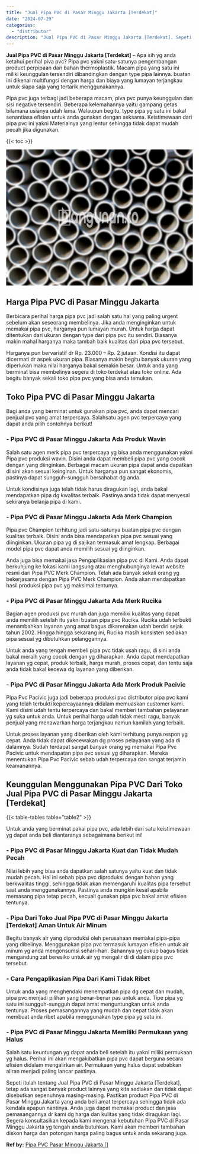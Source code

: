 ```yaml
---
title: "Jual Pipa PVC di Pasar Minggu Jakarta [Terdekat]"
date: "2024-07-29"
categories: 
  - "distributor"
description: "Jual Pipa PVC di Pasar Minggu Jakarta [Terdekat]. Sepeti itulah tentang Jual Pipa PVC di Pasar Minggu Jakarta [Terdekat], tetap ada sangat banyak product l..."
---
```


**Jual Pipa PVC di Pasar Minggu Jakarta \[Terdekat\]** – Apa sih yg anda ketahui perihal piva pvc? Pipa pvc yakni satu-satunya pengembangan product perpipaan dari bahan thermoplastik. Macam pipa yang satu ini miliki keunggulan tersendiri dibandingkan dengan type pipa lainnya. buatan ini dikenal multifungsi dengan harga dan biaya yang lumayan terjangkau untuk siapa saja yang tertarik menggunakannya.

Pipa pvc juga terbagi jadi beberapa macam, piva pvc punya keunggulan dan sisi negative tersendiri. Beberapa kelemahannya yaitu gampang getas bilamana usianya udah lama. Walaupun begitu, type pipa yg satu ini bakal senantiasa efisien untuk anda gunakan dengan seksama. Keistimewaan dari pipa pvc ini yakni Materialnya yang lentur sehingga tidak dapat mudah pecah jika digunakan.

{{< toc >}}

![Jual Pipa PVC di Pasar Minggu Jakarta [Terdekat]](/images/jaul-pipa-pvc-50.png)

## Harga Pipa PVC di Pasar Minggu Jakarta

Berbicara perihal harga pipa pvc jadi salah satu hal yang paling urgent sebelum akan seseorang membelinya. Jika anda menginginkan untuk memakai pipa pvc, harganya pun lumayan murah. Untuk harga dapat ditentukan dari ukuran dengan type dari pipa pvc itu sendiri. Biasanya makin mahal harganya maka tambah baik kualitas dari pipa pvc tersebut.

Harganya pun bervariatif dr Rp. 23.000 – Rp. 2 jutaan. Kondisi itu dapat dicermati dr aspek ukuran pipa. Biasanya makin begitu banyak ukuran yang diperlukan maka nilai harganya bakal semakin besar. Untuk anda yang berminat bisa membelinya segera di toko terdekat atau toko online. Ada begitu banyak sekali toko pipa pvc yang bisa anda temukan.

## Toko Pipa PVC di Pasar Minggu Jakarta

Bagi anda yang berminat untuk gunakan pipa pvc, anda dapat mencari penjual pvc yang amat terpercaya. Salahsatu agen pvc terpercaya yang dapat anda pilih contohnya berikut!

### \- Pipa PVC di Pasar Minggu Jakarta Ada Produk Wavin

Salah satu agen merk pipa pvc terpercaya yg bisa anda menggunakan yakni Pipa pvc produksi wavin. Disini anda dapat membeli pipa pvc yang cocok dengan yang diinginkan. Berbagai macam ukuran pipa dapat anda dapatkan di sini akan sesuai keinginan. Untuk harganya pun sangat ekonomis, pastinya dapat sungguh-sungguh bersahabat dg anda.

Untuk kondisinya juga telah tidak harus diragukan lagi, anda bakal mendapatkan pipa dg kwalitas terbaik. Pastinya anda tidak dapat menyesal sekiranya belanja pipa di kami.

### \- Pipa PVC di Pasar Minggu Jakarta Ada Merk Champion

Pipa pvc Champion terhitung jadi satu-satunya buatan pipa pvc dengan kualitas terbaik. Disini anda bisa mendapatkan pipa pvc sesuai yang diinginkan. Ukuran pipa yg di sajikan termasuk amat lengkap. Berbagai model pipa pvc dapat anda memilih sesuai yg diinginkan.

Anda juga bisa memakai jasa Pengaplikasian pipa pvc di Kami. Anda dapat berkunjung ke lokasi kami langsung atau menghubunginya lewat website resmi dari Pipa PVC Merk Champion. Telah ada banyak sekali orang yg bekerjasama dengan Pipa PVC Merk Champion. Anda akan mendapatkan hasil produksi pipa pvc yg maksimal tentunya.

### \- Pipa PVC di Pasar Minggu Jakarta Ada Merk Rucika

Bagian agen produksi pvc murah dan juga memiliki kualitas yang dapat anda memilih setelah itu yakni buatan pipa pvc Rucika. Rucika udah terbukti menambahkan layanan yang amat bagus dikarenakan udah berdiri sejak tahun 2002. Hingga hingga sekarang ini, Rucika masih konsisten sediakan pipa sesuai yg dibutuhkan pelanggannya.

Untuk anda yang tengah membeli pipa pvc tidak usah ragu, di sini anda bakal meraih yang cocok dengan yg diharapkan. Anda dapat mendapatkan layanan yg cepat, produk terbaik, harga murah, proses cepat, dan tentu saja anda tidak bakal kecewa dg layanan yang diberikan.

### \- Pipa PVC di Pasar Minggu Jakarta Ada Merk Produk Pacivic

Pipa Pvc Pacivic juga jadi beberapa produksi pvc distributor pipa pvc kami yang telah terbukti kepercayaannya didalam memuaskan customer kami. Kami disini udah tentu terpercaya dan bakal memberi tambahan pelayanan yg suka untuk anda. Untuk perihal harga udah tidak mesti ragu, banyak penjual yang menawarkan harga terjangkau namun kamilah yang terbaik.

Untuk proses layanan yang diberikan oleh kami terhitung punya respon yg cepat. Anda tidak dapat dikecewakan dg proses pelayanan yang ada di dalamnya. Sudah terdapat sangat banyak orang yg memakai Pipa Pvc Pacivic untuk mendapatan pipa pvc sesuai yg diharapkan. Mereka menentukan Pipa Pvc Pacivic sebab udah terpercaya dan sangat terjamin keamanannya.

## Keunggulan Menggunakan Pipa PVC Dari Toko Jual Pipa PVC di Pasar Minggu Jakarta \[Terdekat\]

{{< table-tables table="table2" >}}

Untuk anda yang berminat pakai pipa pvc, ada lebih dari satu keistimewaan yg dapat anda beli diantaranya sebagaimana berikut ini!

### \- Pipa PVC di Pasar Minggu Jakarta Kuat dan Tidak Mudah Pecah

Nilai lebih yang bisa anda dapatkan salah satunya yaitu kuat dan tidak mudah pecah. Hal ini sebab pipa pvc diproduksi dengan bahan yang berkwalitas tinggi, sehingga tidak akan memengaruhi kualitas pipa tersebut saat anda menggunakannya. Pastinya anda mungkin kesal apabila memasang pipa tetap pecah, kecuali gunakan pipa pvc bakal amat efisien tentunya.

### \- Pipa Dari Toko Jual Pipa PVC di Pasar Minggu Jakarta \[Terdekat\] Aman Untuk Air Minum

Begitu banyak air yang diproduksi oleh perusahaan memakai pipa-pipa yang dibelinya. Menggunakan pipa pvc termasuk lumayan efisien untuk air minum yg anda mengonsumsi sehari-hari. Bahannya yg cukup bagus tidak mengandung zat beresiko untuk air yg mengalir di di dalam pipa pvc tersebut.

### \- Cara Pengaplikasian Pipa Dari Kami Tidak Ribet

Untuk anda yang menghendaki menempatkan pipa dg cepat dan mudah, pipa pvc menjadi pilihan yang benar-benar pas untuk anda. Tipe pipa yg satu ini sungguh-sungguh dapat amat menguntungkan untuk anda tentunya. Proses pemasangannya yang mudah dan cepat tidak akan membuat anda ribet apabila menggunakan type pipa yg satu ini.

### \- Pipa PVC di Pasar Minggu Jakarta Memiliki Permukaan yang Halus

Salah satu keuntungan yg dapat anda beli setelah itu yakni miliki permukaan yg halus. Perihal ini akan mengakibatkan pipa pvc dapat berguna secara efisien didalam mengalirkan air. Permukaan yang halus dapat sebabkan aliran menjadi paling lancar pastinya.

Sepeti itulah tentang Jual Pipa PVC di Pasar Minggu Jakarta \[Terdekat\], tetap ada sangat banyak product lainnya yang kita sediakan dan tidak dapat disebutkan sepenuhnya masing-masing. Pastikan product Pipa PVC di Pasar Minggu Jakarta yang anda beli amat terpercaya sehingga tidak ada kendala apapun nantinya. Anda juga dapat memakai product dan jasa pemasangannya dr kami dg harga dan kulitas yang tidak diragukan lagi. Segera konsultasikan kepada kami mengenai kebutuhan Pipa PVC di Pasar Minggu Jakarta yg tengah anda butuhkan. Kami akan memberi tambahan diskon harga dan potongan harga paling bagus untuk anda sekarang juga.

**Ref by:** [Pipa PVC Pasar Minggu Jakarta []](https://id.wikipedia.org/wiki/Pipa)
